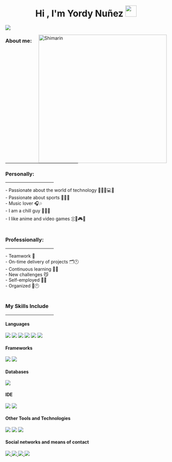 <h1 align="center"><b>Hi , I'm Yordy Nuñez </b><img src="https://media.giphy.com/media/hvRJCLFzcasrR4ia7z/giphy.gif" width="35"></h1>

![](https://github.com/halfrost/halfrost/blob/master/icons/header_.png)

<img align="right" width="400" alt="Shimarin" src="https://i.imgur.com/aNBi8Jf.png"/>

<h3 align="left">About me:</h3>
<hr width="45%" >
<h3>Personally: </h3>
<hr width="30%" >
-  Passionate about the world of technology 🧑‍💻🌐💻🛜<br>
-  Passionate about sports 🏋️‍♂️💪<br>
-  Music lover 🎧🎶<br>
-  I am a chill guy 🌅🧘‍♂️<br>
-  I like anime and video games 𒌐🏯🎮👾<br>

<br>
<h3>Professionally: </h3>
<hr width="30%" >
-  Teamwork 🤝<br>
-  On-time delivery of projects 🗂️🕛<br>
-  Continuous learning 🧑‍💻<br>
-  New challenges 😼<br>
-  Self-employed 🧑‍🏫<br>
-  Organized 📁🕛<br>

 <br>
<h3>My Skills Include </h3>
<hr width="30%" >
<h4> Languages </h4>
<span> 
  <img src="https://img.shields.io/badge/HTML5-E34F26?style=for-the-badge&logo=html5&logoColor=white">
  <img src="https://img.shields.io/badge/CSS3-1572B6?style=for-the-badge&logo=css3&logoColor=white">
  <img src="https://img.shields.io/badge/JavaScript-F7DF1E?style=for-the-badge&logo=javascript&logoColor=black">
  <img src="https://img.shields.io/badge/Java-ED8B00?style=for-the-badge&logo=java&logoColor=white">
  <img src="https://img.shields.io/badge/c%23-%23239120.svg?style=for-the-badge&logo=csharp&logoColor=white">
  <img src="https://img.shields.io/badge/python-3670A0?style=for-the-badge&logo=python&logoColor=ffdd54">
</span>

<h4> Frameworks </h4>
<span>
  <img src="https://img.shields.io/badge/Bootstrap-563D7C?style=for-the-badge&logo=bootstrap&logoColor=white">
   <img src="https://img.shields.io/badge/spring-%236DB33F.svg?style=for-the-badge&logo=spring&logoColor=white">
</span>

<h4> Databases </h4>
<span>
  <img src="https://img.shields.io/badge/MySQL-00000F?style=for-the-badge&logo=mysql&logoColor=white">
</span>

<h4> IDE </h4>
<span>
<img src="https://img.shields.io/badge/Android_Studio-3DDC84?style=for-the-badge&logo=android-studio&logoColor=white">
<img src="https://img.shields.io/badge/Visual_Studio_Code-0078D4?style=for-the-badge&logo=visual%20studio%20code&logoColor=white">


<h4> Other Tools and Technologies </h4>
<span>
  <img src="https://img.shields.io/badge/github-%23121011.svg?style=for-the-badge&logo=github&logoColor=white">
  <img src="https://img.shields.io/badge/Xampp-F37623?style=for-the-badge&logo=xampp&logoColor=white">
  <img src="https://img.shields.io/badge/Postman-FF6C37?style=for-the-badge&logo=postman&logoColor=white">

  <h4>Social networks and means of contact </h4>
<span>
 <a href= "https://www.instagram.com/the_roydy/">
    <img src="https://img.shields.io/badge/Instagram-%23E4405F.svg?style=for-the-badge&logo=Instagram&logoColor=white">
</a>
<a href= "https://discord.com/users/725038523249590425">
    <img src="https://img.shields.io/badge/Discord-%235865F2.svg?style=for-the-badge&logo=discord&logoColor=white">
</a>
<a href= "https://www.linkedin.com/in/yordy-erik-nu%C3%B1ez-pineda-406156269/">
    <img src="https://img.shields.io/badge/linkedin-%230077B5.svg?style=for-the-badge&logo=linkedin&logoColor=white">
</a>
<a href= "">
    <img src="https://img.shields.io/badge/Gmail-D14836?style=for-the-badge&logo=gmail&logoColor=white">
</a>

</span>
